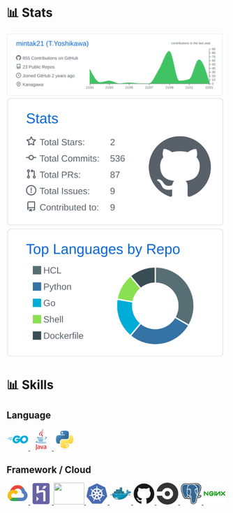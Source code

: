 <!--
**mintak21/mintak21** is a ✨ _special_ ✨ repository because its `README.md` (this file) appears on your GitHub profile.

Here are some ideas to get you started:

- 🔭 I’m currently working on ...
- 🌱 I’m currently learning ...
- 👯 I’m looking to collaborate on ...
- 🤔 I’m looking for help with ...
- 💬 Ask me about ...
- 📫 How to reach me: ...
- 😄 Pronouns: ...
- ⚡ Fun fact: ...
-->

# 📊 Stats

[![](https://raw.githubusercontent.com/mintak21/mintak21/main/profile-summary-card-output/github/0-profile-details.svg)](https://github.com/vn7n24fzkq/github-profile-summary-cards)
[![](https://raw.githubusercontent.com/mintak21/mintak21/main/profile-summary-card-output/github/3-stats.svg)](https://github.com/vn7n24fzkq/github-profile-summary-cards)[![](https://raw.githubusercontent.com/mintak21/mintak21/main/profile-summary-card-output/github/1-repos-per-language.svg)](https://github.com/vn7n24fzkq/github-profile-summary-cards)

# 📊 Skills

## Language

<p align="left"> <a href="https://go.dev/" target="_blank"> <img src="https://raw.githubusercontent.com/devicons/devicon/master/icons/go/go-original-wordmark.svg" width="50" height="50"/> </a>
<a href="https://www.java.com/ja/" target="_blank"> <img src="https://raw.githubusercontent.com/devicons/devicon/master/icons/java/java-original-wordmark.svg" width="50" height="50"/> </a>
<a href="https://www.python.jp/" target="_blank"> <img src="https://github.com/devicons/devicon/raw/master/icons/python/python-original.svg" width="50" height="50"/> </a>
</p>

## Framework / Cloud

<p align="left">
<a href="https://console.cloud.google.com/?hl=ja" target="_blank"> <img src="https://raw.githubusercontent.com/devicons/devicon/master/icons/googlecloud/googlecloud-original.svg" width="50" height="50"/> </a>
<a href="https://jp.heroku.com/" target="_blank"> <img src="https://github.com/devicons/devicon/raw/master/icons/heroku/heroku-plain.svg" width="50" height="50"/> </a>
<a href="https://www.terraform.io/" target="_blank"> <img src="https://camo.githubusercontent.com/1a4ed08978379480a9b1ca95d7f4cc8eb80b45ad47c056a7cfb5c597e9315ae5/68747470733a2f2f7777772e6461746f636d732d6173736574732e636f6d2f323838352f313632393934313234322d6c6f676f2d7465727261666f726d2d6d61696e2e737667" width="70" height="50"/> </a>
<a href="https://kubernetes.io/ja/" target="_blank"> <img src="https://github.com/devicons/devicon/raw/master/icons/kubernetes/kubernetes-plain.svg" width="50" height="50"/> </a>
<a href="https://www.docker.com/" target="_blank"> <img src="https://github.com/devicons/devicon/raw/master/icons/docker/docker-original.svg" width="50" height="50"/> </a>
<a href="https://github.co.jp/features/actions" target="_blank"> <img src="https://github.com/devicons/devicon/raw/master/icons/github/github-original.svg" width="50" height="50"/> </a>
<a href="https://circleci.com/ja/" target="_blank"> <img src="https://github.com/devicons/devicon/raw/master/icons/circleci/circleci-plain.svg" width="50" height="50"/> </a>
<a href="https://www.postgresql.jp/" target="_blank"> <img src="https://github.com/devicons/devicon/raw/master/icons/postgresql/postgresql-original.svg" width="50" height="50"/> </a>
<a href="https://www.nginx.co.jp/" target="_blank"> <img src="https://github.com/devicons/devicon/raw/master/icons/nginx/nginx-original.svg" width="50" height="50"/> </a>
</p>
